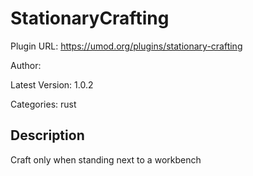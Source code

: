 # StationaryCrafting

Plugin URL: https://umod.org/plugins/stationary-crafting

Author: 

Latest Version: 1.0.2

Categories: rust

## Description

Craft only when standing next to a workbench
